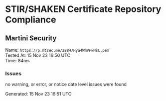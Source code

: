 # STIR/SHAKEN Certificate Repository Compliance

## Martini Security

Name: `https://p.mtsec.me/2884/Hya4WmVFwNsC.pem`\
Tested At: 15 Nov 23 16:50 UTC\
Time: 84ms

### Issues

no warning, or error, or notice date level issues were found

Generated: 15 Nov 23 16:51 UTC